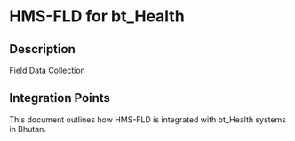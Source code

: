 # HMS-FLD for bt_Health

## Description

Field Data Collection

## Integration Points

This document outlines how HMS-FLD is integrated with bt_Health systems in Bhutan.
